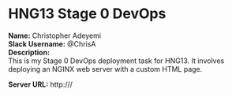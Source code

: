 # HNG13 Stage 0 DevOps

**Name:**  Christopher Adeyemi  
**Slack Username:** @ChrisA  
**Description:**  
This is my Stage 0 DevOps deployment task for HNG13. It involves deploying an NGINX web server with a custom HTML page.

**Server URL:** http:///
